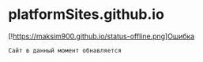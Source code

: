 # platformSites.github.io
[!https://maksim900.github.io/status-offline.png]Ошибка
```
Сайт в данный момент обнавляется
```

